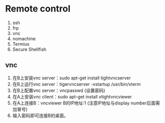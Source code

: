# Remote control

1. ssh
2. frp
3. vnc
4. nomachine
5. Termius
6. Secure Shellfish


## vnc

1. 在B上安装vnc server：sudo apt-get install tightvncserver
2. 在B上运行vnc server：tigervncserver -xstartup /usr/bin/xterm
3. 在B上配置vnc server：vncpasswd (设置密码)
4. 在A上安装vnc client：sudo apt-get install xtightvncviewer
5. 在A上连接B：vncviewer B的IP地址:1 (注意IP地址与display number后面需加冒号)
6. 输入密码即可连接B的桌面。